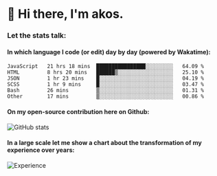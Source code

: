 # 👋 Hi there, I'm akos. 


### Let the stats talk:


#### In which language I code (or edit) day by day (powered by Wakatime): 

<!--START_SECTION:waka-->

```text
JavaScript   21 hrs 18 mins  ████████████████░░░░░░░░░   64.09 %
HTML         8 hrs 20 mins   ██████▒░░░░░░░░░░░░░░░░░░   25.10 %
JSON         1 hr 23 mins    █░░░░░░░░░░░░░░░░░░░░░░░░   04.19 %
SCSS         1 hr 9 mins     █░░░░░░░░░░░░░░░░░░░░░░░░   03.47 %
Bash         26 mins         ▒░░░░░░░░░░░░░░░░░░░░░░░░   01.31 %
Other        17 mins         ▒░░░░░░░░░░░░░░░░░░░░░░░░   00.86 %
```

<!--END_SECTION:waka-->

#### On my open-source contribution here on Github:
 
![GitHub stats](https://github-readme-stats.vercel.app/api?username=akosbalasko)

#### In a large scale let me show a chart about the transformation of my experience over years:   

![Experience](https://cr-skills-chart-widget.azurewebsites.net/api/api?username=akosbalasko)
